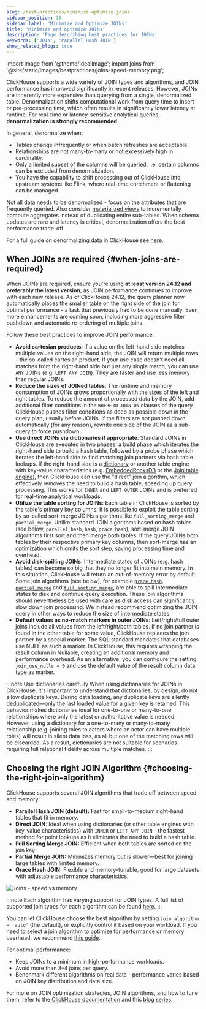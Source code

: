 ```yaml
---
slug: /best-practices/minimize-optimize-joins
sidebar_position: 10
sidebar_label: 'Minimize and Optimize JOINs'
title: 'Minimize and optimize JOINs'
description: 'Page describing best practices for JOINs'
keywords: ['JOIN', 'Parallel Hash JOIN']
show_related_blogs: true
---
```


import Image from '@theme/IdealImage';
import joins from '@site/static/images/bestpractices/joins-speed-memory.png';

ClickHouse supports a wide variety of JOIN types and algorithms, and JOIN performance has improved significantly in recent releases. However, JOINs are inherently more expensive than querying from a single, denormalized table. Denormalization shifts computational work from query time to insert or pre-processing time, which often results in significantly lower latency at runtime. For real-time or latency-sensitive analytical queries, **denormalization is strongly recommended**.

In general, denormalize when:

- Tables change infrequently or when batch refreshes are acceptable.
- Relationships are not many-to-many or not excessively high in cardinality.
- Only a limited subset of the columns will be queried, i.e. certain columns can be excluded from denormalization.
- You have the capability to shift processing out of ClickHouse into upstream systems like Flink, where real-time enrichment or flattening can be managed.

Not all data needs to be denormalized - focus on the attributes that are frequently queried. Also consider [materialized views](/best-practices/use-materialized-views) to incrementally compute aggregates instead of duplicating entire sub-tables. When schema updates are rare and latency is critical, denormalization offers the best performance trade-off.

For a full guide on denormalizing data in ClickHouse see [here](/data-modeling/denormalization).

## When JOINs are required {#when-joins-are-required}

When JOINs are required, ensure you're using **at least version 24.12 and preferably the latest version**, as JOIN performance continues to improve with each new release. As of ClickHouse 24.12, the query planner now automatically places the smaller table on the right side of the join for optimal performance - a task that previously had to be done manually. Even more enhancements are coming soon, including more aggressive filter pushdown and automatic re-ordering of multiple joins.

Follow these best practices to improve JOIN performance:

* **Avoid cartesian products**: If a value on the left-hand side matches multiple values on the right-hand side, the JOIN will return multiple rows - the so-called cartesian product. If your use case doesn't need all matches from the right-hand side but just any single match, you can use `ANY` JOINs (e.g. `LEFT ANY JOIN`). They are faster and use less memory than regular JOINs.
* **Reduce the sizes of JOINed tables**: The runtime and memory consumption of JOINs grows proportionally with the sizes of the left and right tables. To reduce the amount of processed data by the JOIN, add additional filter conditions in the `WHERE` or `JOIN ON` clauses of the query. ClickHouse pushes filter conditions as deep as possible down in the query plan, usually before JOINs. If the filters are not pushed down automatically (for any reason), rewrite one side of the JOIN as a sub-query to force pushdown.
* **Use direct JOINs via dictionaries if appropriate**: Standard JOINs in ClickHouse are executed in two phases: a build phase which iterates the right-hand side to build a hash table, followed by a probe phase which iterates the left-hand side to find matching join partners via hash table lookups. If the right-hand side is a [dictionary](/dictionary) or another table engine with key-value characteristics (e.g. [EmbeddedRocksDB](/engines/table-engines/integrations/embedded-rocksdb) or the [Join table engine](/engines/table-engines/special/join)), then ClickHouse can use the "direct" join algorithm, which effectively removes the need to build a hash table, speeding up query processing. This works for `INNER` and `LEFT OUTER` JOINs and is preferred for real-time analytical workloads.
* **Utilize the table sorting for JOINs**: Each table in ClickHouse is sorted by the table's primary key columns. It is possible to exploit the table sorting by so-called sort-merge JOINs algorithms like `full_sorting_merge` and `partial_merge`. Unlike standard JOIN algorithms based on hash tables (see below, `parallel_hash`, `hash`, `grace_hash`), sort-merge JOIN algorithms first sort and then merge both tables. If the query JOINs both tables by their respective primary key columns, then sort-merge has an optimization which omits the sort step, saving processing time and overhead.
* **Avoid disk-spilling JOINs**: Intermediate states of JOINs (e.g. hash tables) can become so big that they no longer fit into main memory. In this situation, ClickHouse will return an out-of-memory error by default. Some join algorithms (see below), for example [`grace_hash`](https://clickhouse.com/blog/clickhouse-fully-supports-joins-hash-joins-part2), [`partial_merge`](https://clickhouse.com/blog/clickhouse-fully-supports-joins-full-sort-partial-merge-part3) and [`full_sorting_merge`](https://clickhouse.com/blog/clickhouse-fully-supports-joins-full-sort-partial-merge-part3), are able to spill intermediate states to disk and continue query execution. These join algorithms should nevertheless be used with care as disk access can significantly slow down join processing. We instead recommend optimizing the JOIN query in other ways to reduce the size of intermediate states.
* **Default values as no-match markers in outer JOINs**: Left/right/full outer joins include all values from the left/right/both tables. If no join partner is found in the other table for some value, ClickHouse replaces the join partner by a special marker. The SQL standard mandates that databases use NULL as such a marker. In ClickHouse, this requires wrapping the result column in Nullable, creating an additional memory and performance overhead. As an alternative, you can configure the setting `join_use_nulls = 0` and use the default value of the result column data type as marker.

:::note Use dictionaries carefully
When using dictionaries for JOINs in ClickHouse, it's important to understand that dictionaries, by design, do not allow duplicate keys. During data loading, any duplicate keys are silently deduplicated—only the last loaded value for a given key is retained. This behavior makes dictionaries ideal for one-to-one or many-to-one relationships where only the latest or authoritative value is needed. However, using a dictionary for a one-to-many or many-to-many relationship (e.g. joining roles to actors where an actor can have multiple roles) will result in silent data loss, as all but one of the matching rows will be discarded. As a result, dictionaries are not suitable for scenarios requiring full relational fidelity across multiple matches.
:::

## Choosing the right JOIN Algorithm {#choosing-the-right-join-algorithm}

ClickHouse supports several JOIN algorithms that trade off between speed and memory:

* **Parallel Hash JOIN (default):** Fast for small-to-medium right-hand tables that fit in memory.
* **Direct JOIN:** Ideal when using dictionaries (or other table engines with key-value characteristics) with `INNER` or `LEFT ANY JOIN`  - the fastest method for point lookups as it eliminates the need to build a hash table.
* **Full Sorting Merge JOIN:** Efficient when both tables are sorted on the join key.
* **Partial Merge JOIN:** Minimizes memory but is slower—best for joining large tables with limited memory.
* **Grace Hash JOIN:** Flexible and memory-tunable, good for large datasets with adjustable performance characteristics.

<Image img={joins} size="md" alt="Joins - speed vs memory"/>

:::note
Each algorithm has varying support for JOIN types. A full list of supported join types for each algorithm can be found [here](/guides/joining-tables#choosing-a-join-algorithm).
:::

You can let ClickHouse choose the best algorithm by setting `join_algorithm = 'auto'` (the default), or explicitly control it based on your workload. If you need to select a join algorithm to optimize for performance or memory overhead, we recommend [this guide](/guides/joining-tables#choosing-a-join-algorithm).

For optimal performance:

* Keep JOINs to a minimum in high-performance workloads.
* Avoid more than 3–4 joins per query.
* Benchmark different algorithms on real data - performance varies based on JOIN key distribution and data size.

For more on JOIN optimization strategies, JOIN algorithms, and how to tune them, refer to the[ ClickHouse documentation](/guides/joining-tables) and this [blog series](https://clickhouse.com/blog/clickhouse-fully-supports-joins-part1).

